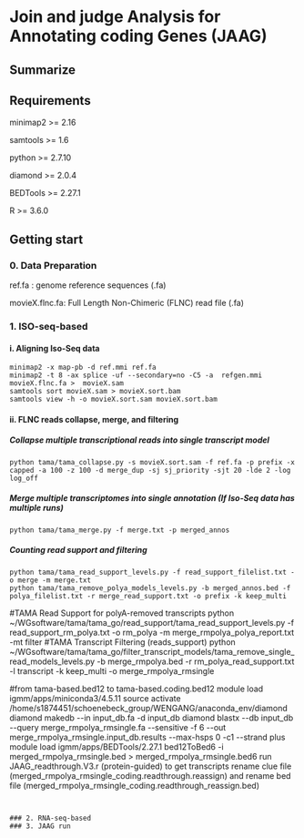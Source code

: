 # Join and judge Analysis for Annotating coding Genes (JAAG)
## Summarize
## Requirements
minimap2 >= 2.16

samtools >= 1.6

python >= 2.7.10

diamond >= 2.0.4

BEDTools >= 2.27.1

R >= 3.6.0
## Getting start
### 0. Data Preparation
ref.fa : genome reference sequences (.fa)

movieX.flnc.fa: Full Length Non-Chimeric (FLNC) read file (.fa)

### 1. ISO-seq-based
#### i. Aligning Iso-Seq data
```
minimap2 -x map-pb -d ref.mmi ref.fa
minimap2 -t 8 -ax splice -uf --secondary=no -C5 -a  refgen.mmi movieX.flnc.fa >  movieX.sam
samtools sort movieX.sam > movieX.sort.bam
samtools view -h -o movieX.sort.sam movieX.sort.bam
```
#### ii. FLNC reads collapse, merge, and filtering
##### Collapse multiple transcriptional reads into single transcript model
```
python tama/tama_collapse.py -s movieX.sort.sam -f ref.fa -p prefix -x capped -a 100 -z 100 -d merge_dup -sj sj_priority -sjt 20 -lde 2 -log log_off
```
##### Merge multiple transcriptomes into single annotation (If Iso-Seq data has multiple runs)
```
python tama/tama_merge.py -f merge.txt -p merged_annos
```
##### Counting read support and filtering
```
python tama/tama_read_support_levels.py -f read_support_filelist.txt -o merge -m merge.txt
python tama/tama_remove_polya_models_levels.py -b merged_annos.bed -f polya_filelist.txt -r merge_read_support.txt -o prefix -k keep_multi
```

#TAMA Read Support for polyA-removed transcripts
python ~/WGsoftware/tama/tama_go/read_support/tama_read_support_levels.py -f read_support_rm_polya.txt -o rm_polya -m merge_rmpolya_polya_report.txt -mt filter
#TAMA Transcript Filtering (reads_support)
python ~/WGsoftware/tama/tama_go/filter_transcript_models/tama_remove_single_read_models_levels.py -b merge_rmpolya.bed -r rm_polya_read_support.txt -l transcript -k keep_multi -o merge_rmpolya_rmsingle

#from tama-based.bed12 to tama-based.coding.bed12
module load igmm/apps/miniconda3/4.5.11
source activate /home/s1874451/schoenebeck_group/WENGANG/anaconda_env/diamond
diamond makedb --in input_db.fa -d input_db
diamond blastx --db input_db --query merge_rmpolya_rmsingle.fa  --sensitive -f 6 --out merge_rmpolya_rmsingle.input_db.results --max-hsps 0 -c1 --strand plus
module load igmm/apps/BEDTools/2.27.1
bed12ToBed6 -i merged_rmpolya_rmsingle.bed > merged_rmpolya_rmsingle.bed6
run JAAG_readthrough.V3.r (protein-guided) to get transcripts rename clue file (merged_rmpolya_rmsingle_coding.readthrough.reassign) and rename bed file (merged_rmpolya_rmsingle_coding.readthrough_reassign.bed)
```


### 2. RNA-seq-based
### 3. JAAG run
